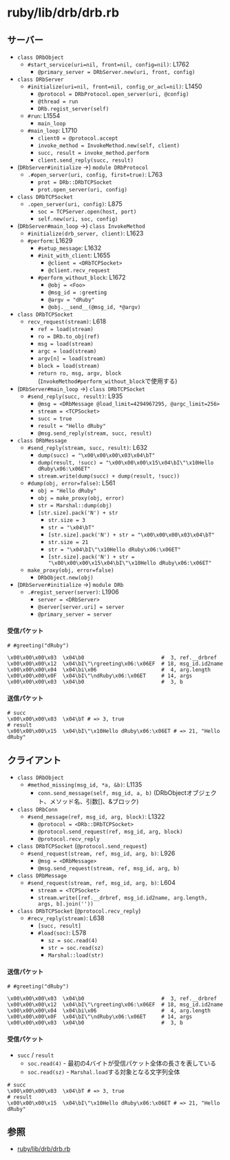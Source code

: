 # ruby/lib/drb/drb.rb
## サーバー
- `class DRbObject`
  - `#start_service(uri=nil, front=nil, config=nil)`: L1762
    - `@primary_server = DRbServer.new(uri, front, config)`
- `class DRbServer`
  - `#initialize(uri=nil, front=nil, config_or_acl=nil)`: L1450
    - `@protocol = DRbProtocol.open_server(uri, @config)`
    - `@thread = run`
    - `DRb.regist_server(self)`
  - `#run`: L1554
    - `main_loop`
  - `#main_loop`: L1710
    - `client0 = @protocol.accept`
    - `invoke_method = InvokeMethod.new(self, client)`
    - `succ, result = invoke_method.perform`
    - `client.send_reply(succ, result)`
- (`DRbServer#initialize` ->) `module DRbProtocol`
  - `.#open_server(uri, config, first=true)`: L763
    - `prot = DRb::DRbTCPSocket`
    - `prot.open_server(uri, config)`
- `class DRbTCPSocket`
  - `.open_server(uri, config)`: L875
    - `soc = TCPServer.open(host, port)`
    - `self.new(uri, soc, config)`
- (`DRbServer#main_loop` ->) `class InvokeMethod`
  - `#initialize(drb_server, client)`: L1623
  - `#perform`: L1629
    - `#setup_message`: L1632
    - `#init_with_client`: L1655
      - `@client = <DRbTCPSocket>`
      - `@client.recv_request`
    - `#perform_without_block`: L1672
      - `@obj = <Foo>`
      - `@msg_id = :greeting`
      - `@argv = "dRuby"`
      - `@obj.__send__(@msg_id, *@argv)`
- `class DRbTCPSocket`
  - `recv_request(stream)`: L618
    - `ref = load(stream)`
    - `ro = DRb.to_obj(ref)`
    - `msg = load(stream)`
    - `argc = load(stream)`
    - `argv[n] = load(stream)`
    - `block = load(stream)`
    - `return ro, msg, argv, block` (`InvokeMethod#perform_without_block`で使用する)
- (`DRbServer#main_loop` ->) `class DRbTCPSocket`
  - `#send_reply(succ, result)`: L935
    - `@msg = <DRbMessage @load_limit=4294967295, @argc_limit=256>`
    - `stream = <TCPSocket>`
    - `succ = true`
    - `result = "Hello dRuby"`
    - `@msg.send_reply(stream, succ, result)`
- `class DRbMessage`
  - `#send_reply(stream, succ, result)`: L632
    - `dump(succ) = "\x00\x00\x00\x03\x04\bT"`
    - `dump(result, !succ) = "\x00\x00\x00\x15\x04\bI\"\x10Hello dRuby\x06:\x06ET"`
    - `stream.write(dump(succ) + dump(result, !succ))`
  - `#dump(obj, error=false)`: L561
    - `obj = "Hello dRuby"`
    - `obj = make_proxy(obj, error)`
    - `str = Marshal::dump(obj)`
    - `[str.size].pack('N') + str`
      - `str.size = 3`
      - `str = "\x04\bT"`
      - `[str.size].pack('N') + str = "\x00\x00\x00\x03\x04\bT"`
      - `str.size = 21`
      - `str = "\x04\bI\"\x10Hello dRuby\x06:\x06ET"`
      - `[str.size].pack('N') + str = "\x00\x00\x00\x15\x04\bI\"\x10Hello dRuby\x06:\x06ET"`
  - `make_proxy(obj, error=false)`
    - `DRbObject.new(obj)`
- (`DRbServer#initialize` ->) `module DRb`
  - `.#regist_server(server)`: L1906
    - `server = <DRbServer>`
    - `@server[server.uri] = server`
    - `@primary_server = server`

#### 受信パケット

```
# #greeting("dRuby")

\x00\x00\x00\x03  \x04\b0                         #  3, ref.__drbref
\x00\x00\x00\x12  \x04\bI\"\rgreeting\x06:\x06EF  # 18, msg_id.id2name
\x00\x00\x00\x04  \x04\bi\x06                     #  4, arg.length
\x00\x00\x00\x0F  \x04\bI\"\ndRuby\x06:\x06ET     # 14, args
\x00\x00\x00\x03  \x04\b0                         #  3, b
```

#### 送信パケット

```
# succ
\x00\x00\x00\x03  \x04\bT # => 3, true
# result
\x00\x00\x00\x15  \x04\bI\"\x10Hello dRuby\x06:\x06ET # => 21, "Hello dRuby"
```

## クライアント
- `class DRbObject`
  - `#method_missing(msg_id, *a, &b)`: L1135
    - `conn.send_message(self, msg_id, a, b)` (DRbObjectオブジェクト、メソッド名、引数[]、&ブロック)
- `class DRbConn`
  - `#send_message(ref, msg_id, arg, block)`: L1322
    - `@protocol = <DRb::DRbTCPSocket>`
    - `@protocol.send_request(ref, msg_id, arg, block)`
    - `@protocol.recv_reply`
- `class DRbTCPSocket` (`@protocol.send_request`)
  - `#send_request(stream, ref, msg_id, arg, b)`: L926
    - `@msg = <DRbMessage>`
    - `@msg.send_request(stream, ref, msg_id, arg, b)`
- `class DRbMessage`
  - `#send_request(stream, ref, msg_id, arg, b)`: L604
    - `stream = <TCPSocket>`
    - `stream.write([ref.__drbref, msg_id.id2name, arg.length, args, b].join(''))`
- `class DRbTCPSocket` (`@protocol.recv_reply`)
  - `#recv_reply(stream)`: L638
    - `[succ, result]`
    - `#load(soc)`: L578
      - `sz = soc.read(4)`
      - `str = soc.read(sz)`
      - `Marshal::load(str)`

#### 送信パケット

```
# #greeting("dRuby")

\x00\x00\x00\x03  \x04\b0                         #  3, ref.__drbref
\x00\x00\x00\x12  \x04\bI\"\rgreeting\x06:\x06EF  # 18, msg_id.id2name
\x00\x00\x00\x04  \x04\bi\x06                     #  4, arg.length
\x00\x00\x00\x0F  \x04\bI\"\ndRuby\x06:\x06ET     # 14, args
\x00\x00\x00\x03  \x04\b0                         #  3, b
```

#### 受信パケット
- `succ` / `result`
  - `soc.read(4)` - 最初の4バイトが受信パケット全体の長さを表している
  - `soc.read(sz)` - `Marshal.load`する対象となる文字列全体

```
# succ
\x00\x00\x00\x03  \x04\bT # => 3, true
# result
\x00\x00\x00\x15  \x04\bI\"\x10Hello dRuby\x06:\x06ET # => 21, "Hello dRuby"
```

## 参照
- [ruby/lib/drb/drb.rb](https://github.com/ruby/ruby/blob/master/lib/drb/drb.rb)
